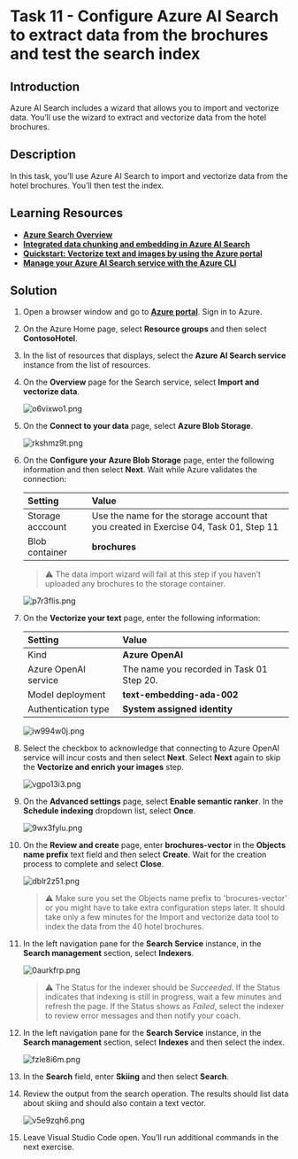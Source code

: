 # Task 11 - Configure Azure AI Search to extract data from the brochures and test the search index

## Introduction

Azure AI Search includes a wizard that allows you to import and vectorize data. You’ll use the wizard to extract and vectorize data from the hotel brochures.

## Description

In this task, you’ll use Azure AI Search to import and vectorize data from the hotel brochures. You’ll then test the index.

## Learning Resources

- [**Azure Search Overview**](https://learn.microsoft.com/en-us/azure/search/search-what-is-azure-search)
- [**Integrated data chunking and embedding in Azure AI Search**](https://learn.microsoft.com/en-us/azure/search/vector-search-integrated-vectorization)
- [**Quickstart: Vectorize text and images by using the Azure portal**](https://learn.microsoft.com/en-us/azure/search/search-get-started-portal-import-vectors?tabs=sample-data-storage%2Cmodel-aoai%2Cconnect-data-storage)
- [**Manage your Azure AI Search service with the Azure CLI**](https://learn.microsoft.com/en-us/azure/search/search-manage-azure-cli)

## Solution

1. Open a browser window and go to [**Azure portal**](https://portal.azure.com). Sign in to Azure.

1. On the Azure Home page, select **Resource groups** and then select **ContosoHotel**.

1. In the list of resources that displays, select the **Azure AI Search service** instance from the list of resources.

1. On the **Overview** page for the Search service, select **Import and vectorize data**.

    ![o6vixwo1.png](../../media/o6vixwo1.png)

1. On the **Connect to your data** page, select **Azure Blob Storage**.

    ![rkshmz9t.png](../../media/rkshmz9t.png)

1. On the **Configure your Azure Blob Storage** page, enter the following information and then select **Next**. Wait while Azure validates the connection:

    | Setting | Value |
    |:---------|:---------|
    | Storage acccount   | Use the name for the storage account that you created in Exercise 04, Task 01, Step 11  |
    | Blob container   | **brochures**| 

    > :warning: The data import wizard will fail at this step if you haven’t uploaded any brochures to the storage container.

    ![p7r3flis.png](../../media/p7r3flis.png)

1. On the **Vectorize your text** page, enter the following information:

    | Setting | Value |
    |:---------|:---------|
    | Kind   | **Azure OpenAI**  |
    | Azure OpenAI service  | The name you recorded in Task 01 Step 20.|  
    | Model deployment | **text-embedding-ada-002** |
    |Authentication type | **System assigned identity**|

    ![iw994w0j.png](../../media/iw994w0j.png)

1. Select the checkbox to acknowledge that connecting to Azure OpenAI service will incur costs and then select **Next**. Select **Next** again to skip the **Vectorize and enrich your images** step.

    ![vgpo13i3.png](../../media/vgpo13i3.png)

1. On the **Advanced settings** page, select **Enable semantic ranker**. In the **Schedule indexing** dropdown list, select **Once**.

    ![9wx3fylu.png](../../media/9wx3fylu.png)

1. On the **Review and create** page, enter **brochures-vector** in the **Objects name prefix** text field and then select **Create**. Wait for the creation process to complete and select **Close**.

    ![dblr2z51.png](../../media/dblr2z51.png)

    > :warning: Make sure you set the Objects name prefix to 'brocures-vector' or you might have to take extra configuration steps later. It should take only a few minutes for the Import and vectorize data tool to index the data from the 40 hotel brochures.

1. In the left navigation pane for the **Search Service** instance, in the **Search management** section, select **Indexers**.

    ![0aurkfrp.png](../../media/0aurkfrp.png)

     > :warning: The Status for the indexer should be *Succeeded*. If the Status indicates that indexing is still in progress, wait a few minutes and refresh the page. If the Status shows as *Failed*, select the indexer to review error messages and then notify your coach.

1. In the left navigation pane for the **Search Service** instance, in the **Search management** section, select **Indexes** and then select the index.

    ![fzle8i6m.png](../../media/fzle8i6m.png)

1. In the **Search** field, enter **Skiing** and then select **Search**.

1. Review the output from the search operation. The results should list data about skiing and should also contain a text vector.

    ![v5e9zqh6.png](../../media/v5e9zqh6.png)

1. Leave Visual Studio Code open. You’ll run additional commands in the next exercise.